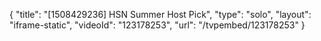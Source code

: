 {
    "title": "[1508429236] HSN Summer Host Pick",
    "type": "solo",
    "layout": "iframe-static",
    "videoId": "123178253",
    "url": "\/tvpembed\/123178253"
}